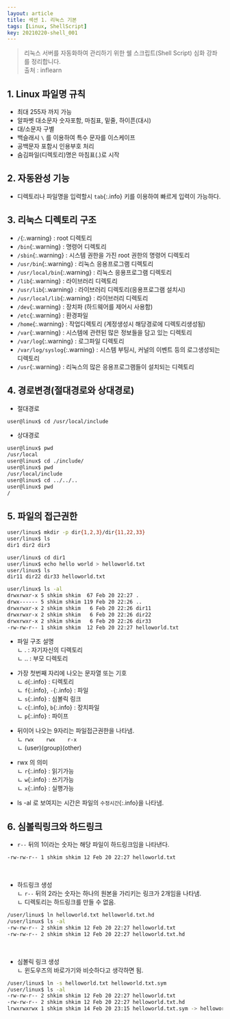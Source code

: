```yaml
---
layout: article
title: 섹션 1. 리눅스 기본
tags: [Linux, ShellScript]
key: 20210220-shell_001
---
```


> 리눅스 서버를 자동화하여 관리하기 위한 쉘 스크립트(Shell Script) 심화 강좌를 정리합니다.  
> 출처 : inflearn  



## 1. Linux 파일명 규칙

  - 최대 255자 까지 가능
  - 알파벳 대소문자 숫자포함, 마침표, 밑줄, 하이픈(대시)
  - 대/소문자 구별
  - 백슬래시 `\` 를 이용하여 특수 문자를 이스케이프
  - 공백문자 포함시 인용부호 처리
  - 숨김파일(디렉토리)명은 마침표(.)로 시작                 


## 2. 자동완성 기능

  - 디렉토리나 파일명을 입력할시 `tab`{:.info} 키를 이용하여 빠르게 입력이 가능하다.

## 3. 리눅스 디렉토리 구조

  - `/`{:.warning} : root 디렉토리
  - `/bin`{:.warning} : 명령어 디렉토리
  - `/sbin`{:.warning} : 시스템 권한을 가진 root 권한의 명령어 디렉토리
  - `/usr/bin`{:.warning} : 리눅스 응용프로그램 디렉토리
  - `/usr/local/bin`{:.warning} : 리눅스 응용프로그램 디렉토리
  - `/lib`{:.warning} : 라이브러리 디렉토리
  - `/usr/lib`{:.warning} : 라이브러리 디렉토리(응용프로그램 설치시)
  - `/usr/local/lib`{:.warning} : 라이브러리 디렉토리
  - `/dev`{:.warning} : 장치파 (하드웨어를 제어시 사용함)
  - `/etc`{:.warning} : 환경파일
  - `/home`{:.warning} : 작업디렉토리 (계정생성시 해당경로에 디렉토리생성됨)
  - `/var`{:.warning} : 시스템에 관련된 많은 정보들을 담고 있는 디렉토리
  - `/var/log`{:.warning} : 로그파일 디렉토리
  - `/var/log/syslog`{:.warning} : 시스템 부팅시, 커널의 이벤트 등의 로그생성되는 디렉토리
  - `/usr`{:.warning} : 리눅스의 많은 응용프로그램들이 설치되는 디렉토리

## 4. 경로변경(절대경로와 상대경로)

- 절대경로

```bash
user@linux$ cd /usr/local/include
```

- 상대경로

```bash
user@linux$ pwd
/usr/local
user@linux$ cd ./include/
user@linux$ pwd
/usr/local/include
user@linux$ cd ../../..
user@linux$ pwd
/
```

## 5. 파일의 접근권한

```bash
user/linux$ mkdir -p dir{1,2,3}/dir{11,22,33}
user/linux$ ls
dir1 dir2 dir3

user/linux$ cd dir1
user/linux$ echo hello world > helloworld.txt
user/linux$ ls
dir11 dir22 dir33 helloworld.txt

user/linux$ ls -al
drwxrwxr-x 5 shkim shkim  67 Feb 20 22:27 .
drwx------ 5 shkim shkim 119 Feb 20 22:26 ..
drwxrwxr-x 2 shkim shkim   6 Feb 20 22:26 dir11
drwxrwxr-x 2 shkim shkim   6 Feb 20 22:26 dir22
drwxrwxr-x 2 shkim shkim   6 Feb 20 22:26 dir33
-rw-rw-r-- 1 shkim shkim  12 Feb 20 22:27 helloworld.txt
```

- 파일 구조 설명  
ㄴ . : 자기자신의 디렉토리  
ㄴ .. : 부모 디렉토리  

- 가장 첫번째 자리에 나오는 문자열 또는 기호  
ㄴ `d`{:.info} : 디렉토리  
ㄴ `f`{:.info}, `-`{:.info} : 파일  
ㄴ `s`{:.info} : 심볼릭 링크  
ㄴ `c`{:.info}, `b`{:.info} : 장치파일  
ㄴ `p`{:.info} : 파이프  

- 뒤이어 나오는 9자리는 파일접근권한을 나타냄.  
ㄴ `rwx    rwx    r-x`  
ㄴ (user)(group)(other)  

- rwx 의 의미  
ㄴ `r`{:.info} : 읽기가능  
ㄴ `w`{:.info} : 쓰기가능  
ㄴ `x`{:.info} : 실행가능  

- ls -al 로 보여지는 시간은 파일의 `수정시간`{:.info}을 나타냄.  


## 6. 심볼릭링크와 하드링크

- `r--` 뒤의 1이라는 숫자는 해당 파일이 하드링크임을 나타낸다.  

```bash
-rw-rw-r-- 1 shkim shkim 12 Feb 20 22:27 helloworld.txt
```

<br>

- 하드링크 생성  
ㄴ `r--` 뒤의 2라는 숫자는 하나의 원본을 가리키는 링크가 2개임을 나타냄.  
ㄴ 디렉토리는 하드링크를 만들 수 없음.

```bash
/user/linux$ ln helloworld.txt helloworld.txt.hd
/user/linux$ ls -al
-rw-rw-r-- 2 shkim shkim 12 Feb 20 22:27 helloworld.txt
-rw-rw-r-- 2 shkim shkim 12 Feb 20 22:27 helloworld.txt.hd
```

<br>

- 심볼릭 링크 생성  
ㄴ 윈도우즈의 바로가기와 비슷하다고 생각하면 됨.

```bash
/user/linux$ ln -s helloworld.txt helloworld.txt.sym
/user/linux$ ls -al
-rw-rw-r-- 2 shkim shkim 12 Feb 20 22:27 helloworld.txt
-rw-rw-r-- 2 shkim shkim 12 Feb 20 22:27 helloworld.txt.hd
lrwxrwxrwx 1 shkim shkim 14 Feb 20 23:15 helloworld.txt.sym -> helloworld.txt
```
